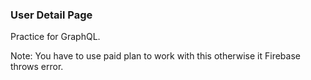 ### User Detail Page

Practice for GraphQL. 

Note: You have to use paid plan to work with this otherwise it Firebase throws error.
